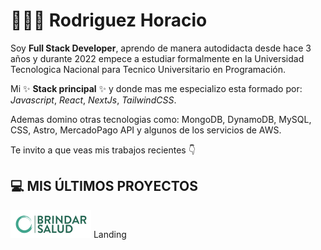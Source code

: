 # 🙋🏻‍♂️ Rodriguez Horacio

Soy **Full Stack Developer**, aprendo de manera autodidacta desde hace 3 años y durante 2022 empece a estudiar formalmente en la Universidad Tecnologica Nacional para Tecnico Universitario en Programación.

Mi ✨ **Stack principal** ✨ y donde mas me especializo esta formado por: _Javascript_, _React_, _NextJs_, _TailwindCSS_.

Ademas domino otras tecnologias como: MongoDB, DynamoDB, MySQL, CSS, Astro, MercadoPago API y algunos de los servicios de AWS.

Te invito a que veas mis trabajos recientes 👇

## 💻 MIS ÚLTIMOS PROYECTOS

[![Brindar-Salud-Logo.png](./logo_white_background.png)](https://brindar-salud.com) Landing 



<!---
horarodriguezz/horarodriguezz is a ✨ special ✨ repository because its `README.md` (this file) appears on your GitHub profile.
You can click the Preview link to take a look at your changes.
--->
